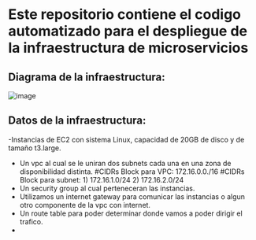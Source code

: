 # Este repositorio contiene el codigo automatizado para el despliegue de la infraestructura de microservicios

## Diagrama de la infraestructura:

![image](https://user-images.githubusercontent.com/88011702/175754407-35d564be-d64c-428d-af91-e851b03e0b78.png)



## Datos de la infraestructura:

-Instancias de EC2 con sistema Linux, capacidad de 20GB de disco y de tamaño t3.large.
- Un vpc al cual se le uniran dos subnets cada una en una zona de disponibilidad distinta.
    #CIDRs Block para VPC:
      172.16.0.0./16
    #CIDRs Block para subnet:
      1) 172.16.1.0/24
      2) 172.16.2.0/24
- Un security group al cual perteneceran las instancias.
- Utilizamos un internet gateway para comunicar las instancias o algun otro componente de la vpc con internet.
- Un route table para poder determinar donde vamos a poder dirigir el trafico.
- 









